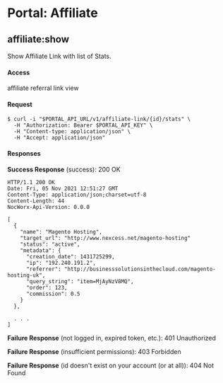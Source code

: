# Portal: Affiliate

## affiliate:show
Show Affiliate Link with list of Stats.

#### Access
affiliate referral link view

#### Request
```
$ curl -i "$PORTAL_API_URL/v1/affiliate-link/{id}/stats" \
  -H "Authorization: Bearer $PORTAL_API_KEY" \
  -H "Content-type: application/json" \
  -H "Accept: application/json"
```

#### Responses
**Success Response** (success): 200 OK
```
HTTP/1.1 200 OK
Date: Fri, 05 Nov 2021 12:51:27 GMT
Content-Type: application/json;charset=utf-8
Content-Length: 44
NocWorx-Api-Version: 0.0.0

[
  {
    "name": "Magento Hosting",
    "target_url": "http://www.nexcess.net/magento-hosting"
    "status": "active",
    "metadata": {
      "creation_date": 1431725299,
      "ip": "192.240.191.2",
      "referrer": "http://businesssolutionsinthecloud.com/magento-hosting-uk",
      "query_string": "item=MjAyNzV8MQ",
      "order": 123,
      "commission": 0.5
    }
  },

  . . .
]
```

**Failure Response** (not logged in, expired token, etc.): 401 Unauthorized

**Failure Response** (insufficient permissions): 403 Forbidden

**Failure Response** (id doesn't exist on your account (or at all)): 404 Not Found
